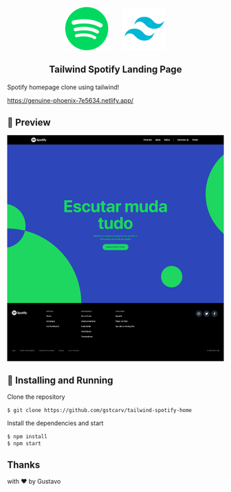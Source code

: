 <div align="center" style="margin-bottom: 20px">

  <img src="./docs/spotify_logo.png" width="100" style="margin-right: 30px" />
  <img src="./docs/tailwind_logo.png" width="100" />

   <h2 align="center">
    Tailwind Spotify Landing Page
  </h2>

</div>

Spotify homepage clone using tailwind!

https://genuine-phoenix-7e5634.netlify.app/

## 🎨 Preview

<img src="./docs/preview.png" />

## 🚀 Installing and Running

Clone the repository

```console
$ git clone https://github.com/gstcarv/tailwind-spotify-home
```

Install the dependencies and start

```console
$ npm install
$ npm start
```

## Thanks

with ❤️ by Gustavo
